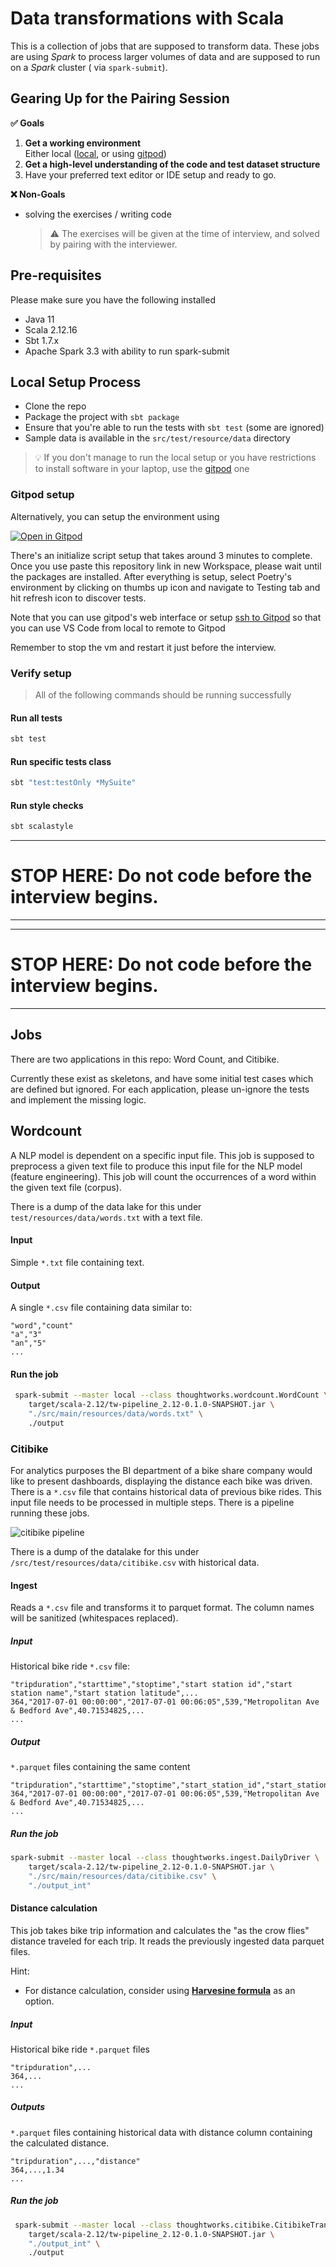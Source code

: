 # Data transformations with Scala

This is a collection of jobs that are supposed to transform data.
These jobs are using _Spark_ to process larger volumes of data and are supposed to run on a _Spark_ cluster (
via `spark-submit`).

## Gearing Up for the Pairing Session

**✅ Goals**

1. **Get a working environment**  
   Either local ([local](#local-setup), or using [gitpod](#gitpod-setup))
2. **Get a high-level understanding of the code and test dataset structure**
3. Have your preferred text editor or IDE setup and ready to go.

**❌ Non-Goals**

- solving the exercises / writing code
  > ⚠️ The exercises will be given at the time of interview, and solved by pairing with the interviewer.

## Pre-requisites

Please make sure you have the following installed

* Java 11
* Scala 2.12.16
* Sbt 1.7.x
* Apache Spark 3.3 with ability to run spark-submit

## Local Setup Process

* Clone the repo
* Package the project with `sbt package`
* Ensure that you're able to run the tests with `sbt test` (some are ignored)
* Sample data is available in the `src/test/resource/data` directory

> 💡 If you don't manage to run the local setup or you have restrictions to install software in your laptop, use
> the [gitpod](#gitpod-setup) one

### Gitpod setup

Alternatively, you can setup the environment using

[![Open in Gitpod](https://gitpod.io/button/open-in-gitpod.svg)](https://gitpod.io/#https://github.com/techops-recsys-lateral-hiring/dataengineer-transformations-scala)

There's an initialize script setup that takes around 3 minutes to complete. Once you use paste this repository link in
new Workspace, please wait until the packages are installed.
After everything is setup, select Poetry's environment by clicking on thumbs up icon and navigate to Testing tab and hit
refresh icon to discover tests.

Note that you can use gitpod's web interface or
setup [ssh to Gitpod](https://www.gitpod.io/docs/references/ides-and-editors/vscode#connecting-to-vs-code-desktop) so
that you can use VS Code from local to remote to Gitpod

Remember to stop the vm and restart it just before the interview.

### Verify setup

> All of the following commands should be running successfully

#### Run all tests

```bash
sbt test
```

#### Run specific tests class

```bash
sbt "test:testOnly *MySuite"
```

#### Run style checks

```bash
sbt scalastyle
```

---
# STOP HERE: Do not code before the interview begins.
---


---
# STOP HERE: Do not code before the interview begins.
---

## Jobs

There are two applications in this repo: Word Count, and Citibike.

Currently these exist as skeletons, and have some initial test cases which are defined but ignored. For each
application, please un-ignore the tests and implement the missing logic.

## Wordcount

A NLP model is dependent on a specific input file. This job is supposed to preprocess a given text file to produce this
input file for the NLP model (feature engineering). This job will count the occurrences of a word within the given text
file (corpus).

There is a dump of the data lake for this under `test/resources/data/words.txt` with a text file.

#### Input

Simple `*.txt` file containing text.

#### Output

A single `*.csv` file containing data similar to:

```csv
"word","count"
"a","3"
"an","5"
...
```

#### Run the job

```bash
 spark-submit --master local --class thoughtworks.wordcount.WordCount \
    target/scala-2.12/tw-pipeline_2.12-0.1.0-SNAPSHOT.jar \
    "./src/main/resources/data/words.txt" \
    ./output
```

### Citibike

For analytics purposes the BI department of a bike share company would like to present dashboards, displaying the
distance each bike was driven. There is a `*.csv` file that contains historical data of previous bike rides. This input
file needs to be processed in multiple steps. There is a pipeline running these jobs.

![citibike pipeline](docs/citibike.png)

There is a dump of the datalake for this under `/src/test/resources/data/citibike.csv` with historical data.

#### Ingest

Reads a `*.csv` file and transforms it to parquet format. The column names will be sanitized (whitespaces replaced).

##### Input

Historical bike ride `*.csv` file:

```csv
"tripduration","starttime","stoptime","start station id","start station name","start station latitude",...
364,"2017-07-01 00:00:00","2017-07-01 00:06:05",539,"Metropolitan Ave & Bedford Ave",40.71534825,...
...
```

##### Output

`*.parquet` files containing the same content

```csv
"tripduration","starttime","stoptime","start_station_id","start_station_name","start_station_latitude",...
364,"2017-07-01 00:00:00","2017-07-01 00:06:05",539,"Metropolitan Ave & Bedford Ave",40.71534825,...
...
```

##### Run the job

```bash
spark-submit --master local --class thoughtworks.ingest.DailyDriver \
    target/scala-2.12/tw-pipeline_2.12-0.1.0-SNAPSHOT.jar \
    "./src/main/resources/data/citibike.csv" \
    "./output_int"
```

#### Distance calculation

This job takes bike trip information and calculates the "as the crow flies" distance traveled for each trip. It reads
the previously ingested data parquet files.

Hint:

- For distance calculation, consider using [**Harvesine formula**](https://en.wikipedia.org/wiki/Haversine_formula) as
  an option.

##### Input

Historical bike ride `*.parquet` files

```csv
"tripduration",...
364,...
...
```

##### Outputs

`*.parquet` files containing historical data with distance column containing the calculated distance.

```csv
"tripduration",...,"distance"
364,...,1.34
...
```

##### Run the job

```bash
 spark-submit --master local --class thoughtworks.citibike.CitibikeTransformer \
    target/scala-2.12/tw-pipeline_2.12-0.1.0-SNAPSHOT.jar \
    "./output_int" \
    ./output
```